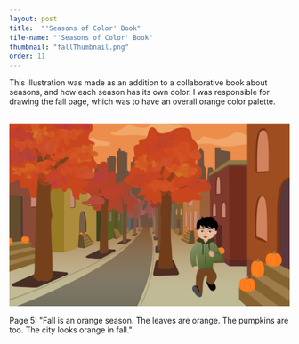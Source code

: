 ```yaml
---
layout: post
title:  "'Seasons of Color' Book"
tile-name: "'Seasons of Color' Book"
thumbnail: "fallThumbnail.png"
order: 11
---
```


This illustration was made as an addition to a collaborative book about seasons, and how each season has its own color. I was responsible for drawing the fall page, which was to have an overall orange color palette.

<br>

<div class="row">

  <div class="small-12 medium-6 large-6 small-centered columns">
    <img src="/img/fall.png" alt="fall page">
  </div>

</div>

<br>

<div class="row">

  <div class="small-12 medium-6 large-6 small-centered columns">
    Page 5: "Fall is an orange season. The leaves are orange. The pumpkins are too. The city looks orange in fall."
  </div>
</div>